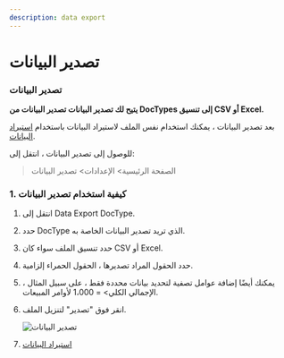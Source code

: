 ```yaml
---
description: data export
---
```


# تصدير البيانات

### تصدير البيانات

**يتيح لك تصدير البيانات تصدير البيانات من DocTypes إلى تنسيق CSV أو Excel.**

بعد تصدير البيانات ، يمكنك استخدام نفس الملف لاستيراد البيانات باستخدام [استيراد البيانات](https://docs.erpnext.com/docs/v13/user/manual/en/setting-up/data/data-import).

للوصول إلى تصدير البيانات ، انتقل إلى:

> الصفحة الرئيسية> الإعدادات> تصدير البيانات

### 1. كيفية استخدام تصدير البيانات

1. انتقل إلى Data Export DocType.
2. حدد DocType الذي تريد تصدير البيانات الخاصة به.
3. حدد تنسيق الملف سواء كان CSV أو Excel.
4. حدد الحقول المراد تصديرها ، الحقول الحمراء إلزامية.
5. يمكنك أيضًا إضافة عوامل تصفية لتحديد بيانات محددة فقط ، على سبيل المثال ، الإجمالي الكلي> = 1،000 لأوامر المبيعات.
6.  انقر فوق "تصدير" لتنزيل الملف.

    ![تصدير البيانات](https://docs.erpnext.com/files/data-export.png)
7. [استيراد البيانات](https://docs.erpnext.com/docs/v13/user/manual/en/setting-up/data/data-import)
